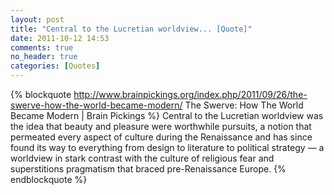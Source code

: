 ```yaml
---
layout: post
title: "Central to the Lucretian worldview... [Quote]"
date: 2011-10-12 14:53
comments: true
no_header: true
categories: [Quotes]
---
```

{% blockquote http://www.brainpickings.org/index.php/2011/09/26/the-swerve-how-the-world-became-modern/ The Swerve: How The World Became Modern | Brain Pickings %}
Central to the Lucretian worldview was the idea that beauty and pleasure were worthwhile pursuits, a notion that permeated every aspect of culture during the Renaissance and has since found its way to everything from design to literature to political strategy — a worldview in stark contrast with the culture of religious fear and superstitions pragmatism that braced pre-Renaissance Europe.
{% endblockquote %}

